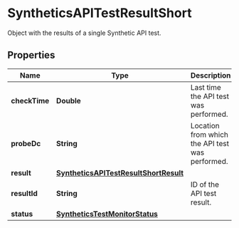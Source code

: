 

# SyntheticsAPITestResultShort

Object with the results of a single Synthetic API test.
## Properties

Name | Type | Description | Notes
------------ | ------------- | ------------- | -------------
**checkTime** | **Double** | Last time the API test was performed. |  [optional]
**probeDc** | **String** | Location from which the API test was performed. |  [optional]
**result** | [**SyntheticsAPITestResultShortResult**](SyntheticsAPITestResultShortResult.md) |  |  [optional]
**resultId** | **String** | ID of the API test result. |  [optional]
**status** | [**SyntheticsTestMonitorStatus**](SyntheticsTestMonitorStatus.md) |  |  [optional]



